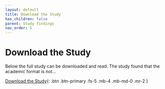 ```yaml
---
layout: default
title: Download the Study
has_children: false
parent: Study findings
nav_order: 5
---
```


# Download the Study

Below the full study can be downloaded and read. The study found that the academic format is not...

[Download the Study](/FLOSSUX/study.pdf){: .btn .btn-primary .fs-5 .mb-4 .mb-md-0 .mr-2 }


